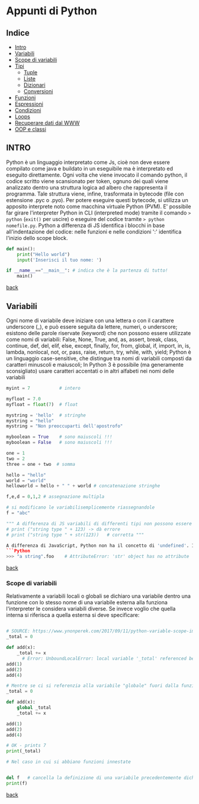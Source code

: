 # Appunti di Python

## Indice
 - [Intro](#intro)
 - [Variabili](#variabili)
 - [Scope di variabili](#scope-di-variabili)
 - [Tipi](Tipi.md)
    - [Tuple](Tipi.md#tuple)  
    - [Liste](Tipi.md#liste)  
    - [Dizionari](Tipi.md#dizionari)  
    - [Conversioni](Tipi.md#conversioni)  
 - [Funzioni](Funzioni.md)
 - [Espressioni](Espressioni.md)
 - [Condizioni](Condizioni.md)
 - [Loops](Loops.md#loops)
 - [Recuperare dati dal WWW](request.md)
 - [OOP e classi](Classi.md)


## INTRO

Python è un linguaggio interpretato come Js, cioè non deve essere compilato come java e buildato in un eseguibile ma è interpretato ed eseguito direttamente. Ogni volta che viene invocato il comando python, il codice scritto viene scansionato per token, ognuno dei quali viene analizzato dentro una struttura logica ad albero che rappresenta il programma. Tale struttura viene, infine, trasformata in bytecode (file con estensione .pyc o .pyo). Per potere eseguire questi bytecode, si utilizza un apposito interprete noto come macchina virtuale Python (PVM).
E' possibile far girare l'interpreter Python in CLI (interpreted mode) tramite il comando `> python` (`exit()` per uscire) o eseguire del codice tramite `> python nomefile.py`. Python a differenza di JS identifica i blocchi in base all'indentazione del codice: nelle funzioni e nelle condizioni ':' identifica l'inizio dello scope block.

```Python
def main():
    print("Hello world")
    input('Inserisci il tuo nome: ')

if __name__=="__main__": # indica che è la partenza di tutto!
    main()
```

[back](Note.md#indice)

## Variabili
Ogni nome di variabile deve iniziare con una lettera o con il carattere underscore (_), e può essere seguita da lettere, numeri, o underscore; esistono delle parole riservate (keyword) che non possono essere utilizzate come nomi di variabili: False, None, True, and, as, assert, break, class, continue, def, del, elif, else, except, finally, for, from, global, if, import, in, is, lambda, nonlocal, not, or, pass, raise, return, try, while, with, yield; Python è un linguaggio case-sensitive, che distingue tra nomi di variabili composti da caratteri minuscoli e maiuscoli;
In Python 3 è possibile (ma generamente sconsigliato) usare caratteri accentati o in altri alfabeti nei nomi delle variabili

```Python
myint = 7           # intero

myfloat = 7.0
myfloat = float(7)  # float

mystring = 'hello'  # stringhe
mystring = "hello"
mystring = "Non preoccuparti dell'apostrofo"

myboolean = True    # sono maiuscoli !!!
myboolean = False   # sono maiuscoli !!!

one = 1
two = 2
three = one + two  # somma

hello = "hello"
world = "world"
helloworld = hello + " " + world # concatenazione stringhe

f,e,d = 0,1,2 # assegnazione multipla

# si modificano le variabilisemplicemente riassegnandole
f = "abc"

""" A differenza di JS variabili di differenti tipi non possono essere combinati: 
# print ("string type " + 123) -> dà errore
# print ("string type " + str(123))   # corretta """

A differenza di JavaScript, Python non ha il concetto di 'undefined'. Invece, ciò che normalmente farebbe ritornare un undefined in Javascript semplicemente genera in Python una eccezione. Inoltre l'analogo di 'null' in JS è 'None'.
```Python
>>> "a string".foo    # AttributeError: 'str' object has no attribute 'foo'

```

[back](Note.md#indice)

### Scope di variabili
Relativamente a variabili locali o globali se dichiaro una variabile dentro una funzione con lo stesso nome di una variabile esterna alla funziona l'interpreter le considera variabili diverse. Se invece voglio che quella interna si riferisca a quella esterna si deve specificare:
```Python

# SOURCE: https://www.ynonperek.com/2017/09/11/python-variable-scope-implicit-global-and-nonlocal/
_total = 0

def add(x):
    _total += x
      # Error: UnboundLocalError: local variable '_total' referenced before assignment
add(1)
add(2)
add(4)

# Mentre se ci si referenzia alla variabile "globale" fuori dalla funzione
_total = 0

def add(x):
    global _total
    _total += x

add(1)
add(2)
add(4)

# OK - prints 7
print(_total)

# Nel caso in cui si abbiano funzioni innestate


del f   # cancella la definizione di una variabile precedentemente dichiarata
print(f)
```
[back](Note.md#indice)